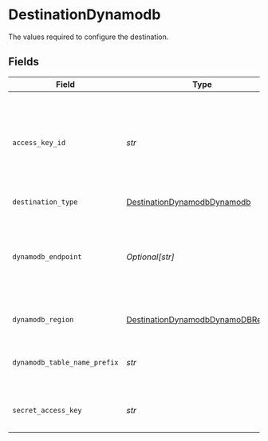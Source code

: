 # DestinationDynamodb

The values required to configure the destination.


## Fields

| Field                                                                                                  | Type                                                                                                   | Required                                                                                               | Description                                                                                            | Example                                                                                                |
| ------------------------------------------------------------------------------------------------------ | ------------------------------------------------------------------------------------------------------ | ------------------------------------------------------------------------------------------------------ | ------------------------------------------------------------------------------------------------------ | ------------------------------------------------------------------------------------------------------ |
| `access_key_id`                                                                                        | *str*                                                                                                  | :heavy_check_mark:                                                                                     | The access key id to access the DynamoDB. Airbyte requires Read and Write permissions to the DynamoDB. | A012345678910EXAMPLE                                                                                   |
| `destination_type`                                                                                     | [DestinationDynamodbDynamodb](../../models/shared/destinationdynamodbdynamodb.md)                      | :heavy_check_mark:                                                                                     | N/A                                                                                                    |                                                                                                        |
| `dynamodb_endpoint`                                                                                    | *Optional[str]*                                                                                        | :heavy_minus_sign:                                                                                     | This is your DynamoDB endpoint url.(if you are working with AWS DynamoDB, just leave empty).           | http://localhost:9000                                                                                  |
| `dynamodb_region`                                                                                      | [DestinationDynamodbDynamoDBRegion](../../models/shared/destinationdynamodbdynamodbregion.md)          | :heavy_check_mark:                                                                                     | The region of the DynamoDB.                                                                            |                                                                                                        |
| `dynamodb_table_name_prefix`                                                                           | *str*                                                                                                  | :heavy_check_mark:                                                                                     | The prefix to use when naming DynamoDB tables.                                                         | airbyte_sync                                                                                           |
| `secret_access_key`                                                                                    | *str*                                                                                                  | :heavy_check_mark:                                                                                     | The corresponding secret to the access key id.                                                         | a012345678910ABCDEFGH/AbCdEfGhEXAMPLEKEY                                                               |